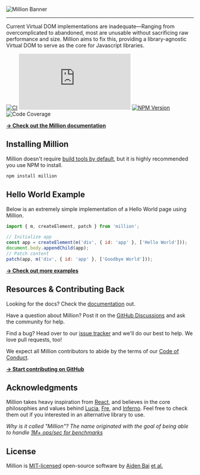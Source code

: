 ![Million Banner](https://raw.githubusercontent.com/aidenybai/million/main/.github/assets/banner.svg)

---

Current Virtual DOM implementations are inadequate—Ranging from overcomplicated to abandoned, most are unusable without sacrificing raw performance and size. Million aims to fix this, providing a library-agnostic Virtual DOM to serve as the core for Javascript libraries.

[![CI](https://img.shields.io/github/workflow/status/aidenybai/million/CI?color=47BB77&labelColor=000&style=flat-square&label=build)](https://img.shields.io/github/workflow/status/aidenybai/million)
![Code Size](https://badgen.net/badgesize/brotli/https/unpkg.com/million/dist/million.min.js?style=flat-square&label=size&color=47BB77&labelColor=000) [![NPM Version](https://img.shields.io/npm/v/million?style=flat-square&color=47BB77&labelColor=000)](https://www.npmjs.com/package/million) ![Code Coverage](https://img.shields.io/coveralls/github/aidenybai/million?color=47BB77&labelColor=000&style=flat-square)

[**→ Check out the Million documentation**](https://million.js.org)

## Installing Million

Million doesn't require [build tools by default](https://million.js.org/essentials/installation), but it is highly recommended you use NPM to install.

```sh
npm install million
```

## Hello World Example

Below is an extremely simple implementation of a Hello World page using Million.

```js
import { m, createElement, patch } from 'million';

// Initialize app
const app = createElement(m('div', { id: 'app' }, ['Hello World']));
document.body.appendChild(app);
// Patch content
patch(app, m('div', { id: 'app' }, ['Goodbye World']));
```

[**→ Check out more examples**](https://million.js.org)

## Resources & Contributing Back

Looking for the docs? Check the [documentation](https://million.js.org) out.

Have a question about Million? Post it on the [GitHub Discussions](https://github.com/aidenybai/million/discussions) and ask the community for help.

Find a bug? Head over to our [issue tracker](https://github.com/aidenybai/million/issues) and we'll do our best to help. We love pull requests, too!

We expect all Million contributors to abide by the terms of our [Code of Conduct](https://github.com/aidenybai/million/blob/main/.github/CODE_OF_CONDUCT.md).

[**→ Start contributing on GitHub**](https://github.com/aidenybai/million/blob/main/.github/CONTRIBUTING.md)

## Acknowledgments

Million takes heavy inspiration from [React](https://github.com/facebook/react), and believes in the core philosophies and values behind [Lucia](https://github.com/aidenybai/lucia), [Fre](https://github.com/yisar/fre), and [Inferno](https://github.com/infernojs/inferno). Feel free to check them out if you interested in an alternative library to use.

_Why is it called "Million"? The name originated with the goal of being able to handle [1M+ ops/sec for benchmarks](https://github.com/aidenybai/million/tree/main/benchmarks#readme)_

## License

Million is [MIT-licensed](LICENSE) open-source software by [Aiden Bai](https://github.com/aidenybai) [et al.](https://github.com/aidenybai/million/graphs/contributors)
